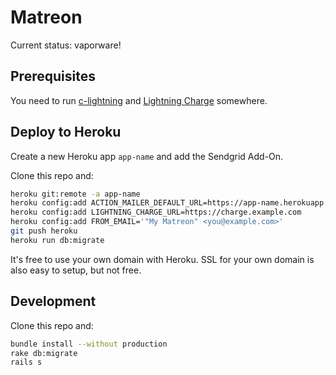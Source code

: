 # Matreon

Current status: vaporware!

## Prerequisites

You need to run [c-lightning](https://github.com/ElementsProject/lightning) and [Lightning Charge](https://github.com/ElementsProject/lightning-charge) somewhere.

## Deploy to Heroku

Create a new Heroku app `app-name` and add the Sendgrid Add-On.

Clone this repo and:

```sh
heroku git:remote -a app-name
heroku config:add ACTION_MAILER_DEFAULT_URL=https://app-name.herokuapp.com
heroku config:add LIGHTNING_CHARGE_URL=https://charge.example.com
heroku config:add FROM_EMAIL='"My Matreon" <you@example.com>'
git push heroku
heroku run db:migrate
```

It's free to use your own domain with Heroku. SSL for your own domain is also easy to setup, but not free.

## Development

Clone this repo and:

```sh
bundle install --without production
rake db:migrate
rails s
```
